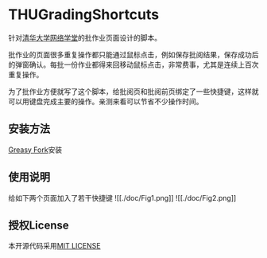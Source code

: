 # THUGradingShortcuts
针对[清华大学网络学堂](https://learn.tsinghua.edu.cn)的批作业页面设计的脚本。

批作业的页面很多重复操作都只能通过鼠标点击，例如保存批阅结果，保存成功后的弹窗确认。每批一份作业都得来回移动鼠标点击，非常费事，尤其是连续上百次重复操作。

为了批作业方便就写了这个脚本，给批阅页和批阅前页绑定了一些快捷键，这样就可以用键盘完成主要的操作。亲测来看可以节省不少操作时间。

## 安装方法
[Greasy Fork](https://greasyfork.org/zh-CN/scripts/538174-thugradingshortcuts)安装
## 使用说明
给如下两个页面加入了若干快捷键
![[./doc/Fig1.png]]
![[./doc/Fig2.png]]
## 授权License
本开源代码采用[MIT LICENSE](./LICENSE)